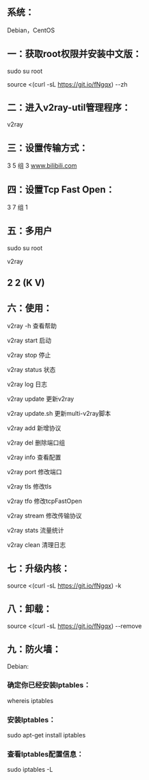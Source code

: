 ## 系统：

Debian，CentOS

## 一：获取root权限并安装中文版：

sudo su root

source <(curl -sL https://git.io/fNgqx) --zh

## 二：进入v2ray-util管理程序：

v2ray

##  三：设置传输方式：

3   5     组   3   www.bilibili.com

## 四：设置Tcp Fast Open：

3   7     组   1

## 五：多用户

sudo su root

v2ray

2   2   (K   V)
----------------------------------------------	

## 六：使用：

v2ray -h	                查看帮助

v2ray start	             启动	

v2ray stop	              停止

v2ray status	            状态

v2ray log	               日志

v2ray update	            更新v2ray

v2ray update.sh	         更新multi-v2ray脚本

v2ray add	               新增协议

v2ray del	               删除端口组

v2ray info	              查看配置

v2ray port	              修改端口

v2ray tls	               修改tls

v2ray tfo	               修改tcpFastOpen

v2ray stream             修改传输协议

v2ray stats              流量统计

v2ray clean              清理日志

## 七：升级内核：

source <(curl -sL https://git.io/fNgqx) -k

## 八：卸载：

source <(curl -sL https://git.io/fNgqx) --remove

## 九：防火墙：

Debian:

### 确定你已经安装Iptables：

whereis iptables

### 安装Iptables：

sudo apt-get install iptables

### 查看Iptables配置信息：

sudo iptables -L
